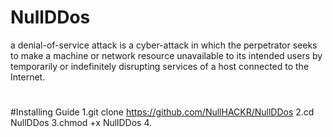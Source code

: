 # NullDDos
a denial-of-service attack is a cyber-attack in which the perpetrator seeks to make a machine or network resource unavailable to its intended users by temporarily or indefinitely disrupting services of a host connected to the Internet.
#
#
#Installing Guide
1.git clone https://github.com/NullHACKR/NullDDos
2.cd NullDDos
3.chmod +x NullDDos
4.
